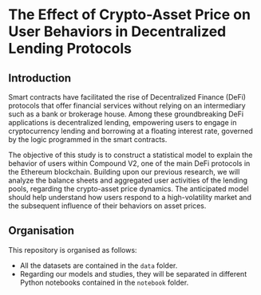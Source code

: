 # The Effect of Crypto-Asset Price on User Behaviors in Decentralized Lending Protocols


## Introduction


Smart contracts have facilitated the rise of Decentralized Finance (DeFi) protocols that offer financial services without relying on an intermediary such as a bank or brokerage house. Among these groundbreaking DeFi applications is decentralized lending, empowering users to engage in cryptocurrency lending and borrowing at a floating interest rate, governed by the logic programmed in the smart contracts.

The objective of this study is to construct a statistical model to explain the behavior of users within Compound V2, one of the main DeFi protocols in the Ethereum blockchain. Building upon our previous research, we will analyze the balance sheets and aggregated user activities of the lending pools, regarding the crypto-asset price dynamics. The anticipated model should help understand how users respond to a high-volatility market and the subsequent influence of their behaviors on asset prices.


## Organisation

This repository is organised as follows: 

- All the datasets are contained in the `data` folder. 
- Regarding our models and studies, they will be separated in different Python notebooks contained in the `notebook` folder. 